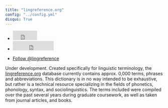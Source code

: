 ```yaml
---
title: "lingreference.org"
config: "../config.yml"
disqus: True
---
```



<p></p>
<ul class="bs-docs-social-buttons">
  <li>
    <iframe src="http://ghbtns.com/github-btn.html?user=lingreference&repo=lingreference.github.io&type=watch&count=true&size=large" height="30" width="170" frameborder="0" scrolling="0" style="width:77px; height: 30px;" allowTransparency="true"></iframe>
  </li>
  <li>
    <iframe src="http://ghbtns.com/github-btn.html?user=lingreference&repo=lingreference.github.io&type=fork&count=true&size=large" height="30" width="170" frameborder="0" scrolling="0" style="width:130px; height: 30px;" allowTransparency="true"></iframe>
  </li>
</ul>
<ul class="bs-docs-social-buttons">
  <li class="follow-btn">
    <a href="https://twitter.com/lingreference" class="twitter-follow-button" data-show-count="false" data-size="large">Follow @lingreference</a>
	  <script>!function(d,s,id){var js,fjs=d.getElementsByTagName(s)[0],p=/^http:/.test(d.location)?'http':'https';if(!d.getElementById(id)){js=d.createElement(s);js.id=id;js.src=p+'://platform.twitter.com/widgets.js';fjs.parentNode.insertBefore(js,fjs);}}(document, 'script', 'twitter-wjs');</script>
  </li>
</ul>

<p></p>


Under development. Created specifically for linguistic terminology, the [lingreference.org](www.lingreference.org) database currently contains approx. 0,000 terms, phrases and abbreviations. This dictionary is in no way intended to be exhaustive, but rather is a technical resource specializing in the fields of phonetics, phonology, syntax, and sociolinguistics. The terms included were compiled over the past several years during graduate coursework, as well as taken from journal articles, and books.
